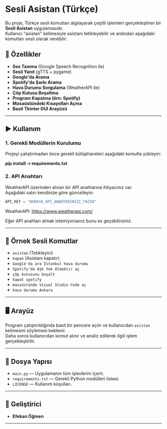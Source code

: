 # Sesli Asistan (Türkçe)

Bu proje, Türkçe sesli komutları algılayarak çeşitli işlemleri gerçekleştiren bir **Sesli Asistan** uygulamasıdır.  
Kullanıcı "asistan" kelimesiyle asistanı tetikleyebilir ve ardından aşağıdaki komutları sesli olarak verebilir:

## 🔧 Özellikler

- **Ses Tanıma** (Google Speech Recognition ile)
- **Sesli Yanıt** (gTTS + pygame)
- **Google'da Arama**
- **Spotify'da Şarkı Arama**
- **Hava Durumu Sorgulama** (WeatherAPI ile)
- **Çöp Kutusu Boşaltma**
- **Program Kapatma (örn: Spotify)**
- **Masaüstündeki Kısayolları Açma**
- **Basit Tkinter GUI Arayüzü**

---

## ▶️ Kullanım

### 1. Gerekli Modüllerin Kurulumu

Projeyi çalıştırmadan önce gerekli kütüphaneleri aşağıdaki komutla yükleyin:

**pip install -r requirements.txt**

### 2. API Anahtarı

WeatherAPI üzerinden alınan bir API anahtarına ihtiyacınız var.  
Aşağıdaki satırı kendinize göre güncelleyin:

```python
API_KEY = "BURAYA_API_ANAHTARINIZI_YAZIN"
```

WeatherAPI: https://www.weatherapi.com/

Eğer API anahtarı almak istemiyorsanız bunu es geçebilirsiniz.

---

## 🎤 Örnek Sesli Komutlar

- `asistan` (Tetikleyici)
- `kapan` (Asistanı kapatır)
- `Google'da ara İstanbul hava durumu`
- `Spotify'da Aşk Yok Olmaktır aç`
- `çöp kutusunu boşalt`
- `kapat spotify`
- `masaüstünde Visual Studio Code aç`
- `hava durumu Ankara`

---

## 🖥 Arayüz

Program çalıştırıldığında basit bir pencere açılır ve kullanıcıdan `asistan` kelimesini söylemesi beklenir.  
Daha sonra kullanıcıdan komut alınır ve analiz edilerek ilgili işlem gerçekleştirilir.

---

## 📁 Dosya Yapısı

- `main.py` — Uygulamanın tüm işlevlerini içerir.
- `requirements.txt` — Gerekli Python modülleri listesi.
- `LICENSE` — Kullanım koşulları.

---

## 🧠 Geliştirici

- **Efekan Öğmen**

---
